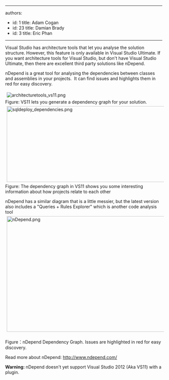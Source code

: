 

---
authors:
  - id: 1
    title: Adam Cogan
  - id: 23
    title: Damian Brady
  - id: 3
    title: Eric Phan
---




<span class='intro'> <p>Visual Studio has architecture tools that let you analyse the solution structure. However,&#160;this feature is only available in Visual Studio Ultimate. If you want architecture tools for Visual Studio, but don't have Visual Studio Ultimate, then there are excellent third party solutions like nDepend.</p>
<p>nDepend is a great tool for analysing the dependencies between classes and assemblies in your projects.&#160; It can find issues and highlights them in red for easy discovery.</p> </span>

<p><img alt="architecturetools_vs11.png" src="/SoftwareDevelopment/RulestobetterArchitectureandCodeReview/PublishingImages/ArchitectureToolsVS11.png" style="margin&#58;5px;" /><br><span class="ssw-rteStyle-FigureNormal">Figure&#58; VS11 lets you generate a dependency graph for your solution.</span><img alt="sqldeploy_dependencies.png" src="/SoftwareDevelopment/RulestobetterArchitectureandCodeReview/PublishingImages/DependencyDiagramInVS11.png" style="margin&#58;5px;width&#58;600px;height&#58;243px;" /><br><span class="ssw-rteStyle-FigureNormal">Figure&#58; The dependency graph in VS11 shows you some interesting information about how projects relate to each other</span></p>
<div><span>nDepend has a similar diagram that is a little messier, but the latest version also includes a &quot;Queries + Rules Explorer&quot; which is another code analysis tool</span></div>
<img alt="nDepend.png" src="/SoftwareDevelopment/RulestobetterArchitectureandCodeReview/PublishingImages/nDependDependencyGraph.png" style="margin&#58;5px;width&#58;600px;height&#58;370px;" />​<br><span class="ssw-rteStyle-FigureNormal">Figure：nDepend Dependency Graph. Issues are highlighted in red for easy discovery.</span> <p>Read more about nDepend&#58; <a href="http&#58;//www.ndepend.com/">http&#58;//www.ndepend.com/</a></p>
<div><span><strong>Warning&#58; </strong>nDepend doesn't yet support Visual Studio 2012 (Aka VS11) with a plugin.</span></div>


